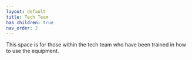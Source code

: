 ```yaml
---
layout: default
title: Tech Team
has_children: true
nav_order: 2
---
```


This space is for those within the tech team who have been trained in how to use the equipment.
